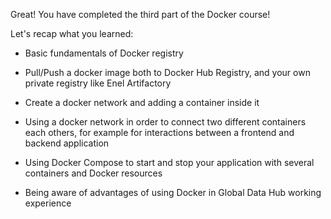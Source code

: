 Great! You have completed the third part of the Docker course!

Let's recap what you learned:
- Basic fundamentals of Docker registry
  
- Pull/Push a docker image both to Docker Hub Registry, and your own private registry
  like Enel Artifactory
  
- Create a docker network and adding a container inside it
  
- Using a docker network in order to connect two different containers each others, for example
for interactions between a frontend and backend application
  
- Using Docker Compose to start and stop your application with several containers and Docker resources

- Being aware of advantages of using Docker in Global Data Hub working experience

